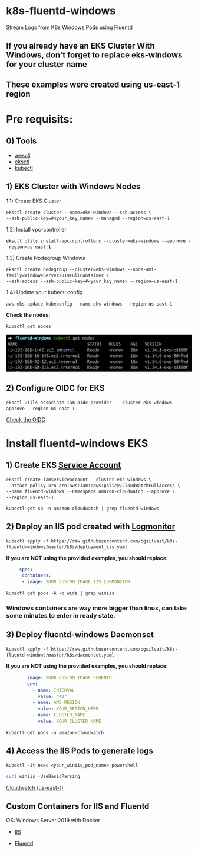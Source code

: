 # k8s-fluentd-windows
Stream Logs from K8s Windows Pods using Fluentd

## **If you already have an EKS Cluster With Windows, don't forget to replace eks-windows for your cluster name**

## **These examples were created using us-east-1 region**

# Pre requisits:

## 0) Tools
* [awscli](https://docs.aws.amazon.com/cli/latest/userguide/cli-chap-install.html)
* [eksctl](https://docs.aws.amazon.com/eks/latest/userguide/getting-started-eksctl.html)
* [kubectl](https://docs.aws.amazon.com/eks/latest/userguide/install-kubectl.html)

## 1) EKS Cluster with Windows Nodes

1.1) Create EKS Cluster
```console
eksctl create cluster --name=eks-windows --ssh-access \
--ssh-public-key=#<your_key_name> --managed --region=us-east-1
```
1.2) Install vpc-controller
```console
eksctl utils install-vpc-controllers --cluster=eks-windows --approve --region=us-east-1
```
1.3) Create Nodegroup Windows
```console
eksctl create nodegroup --cluster=eks-windows --node-ami-family=WindowsServer2019FullContainer \
--ssh-access --ssh-public-key=#<your_key_name> --region=us-east-1
```
1.4) Update your kubectl config
```console
aws eks update-kubeconfig --name eks-windows --region us-east-1
```
**Check the nodes:**
```console
kubectl get nodes
```
![nodes](./docs/nodes.png)

## 2) Configure OIDC for EKS

```console
eksctl utils associate-iam-oidc-provider  --cluster eks-windows --approve --region us-east-1
```
[Check the OIDC](https://console.aws.amazon.com/iam/home#/providers)



# Install fluentd-windows EKS

## 1) Create EKS [Service Account](https://docs.aws.amazon.com/eks/latest/userguide/iam-roles-for-service-accounts.html)

```console
eksctl create iamserviceaccount --cluster eks-windows \
--attach-policy-arn arn:aws:iam::aws:policy/CloudWatchFullAccess \
--name fluentd-windows --namespace amazon-cloudwatch --approve \
--region us-east-1
```

```console
kubectl get sa -n amazon-cloudwatch | grep fluentd-windows
```

## 2) Deploy an IIS pod created with [Logmonitor](https://github.com/microsoft/windows-container-tools/tree/master/LogMonitor)


```console
kubectl apply -f https://raw.githubusercontent.com/bgsilvait/k8s-fluentd-windows/master/k8s/deployment_iis.yaml
```

**If you are NOT using the provided examples, you should replace:**
```yaml
     spec:
      containers:
      - image: YOUR_CUSTOM_IMAGE_IIS_LOGMONITOR
```

```console
kubectl get pods -A -o wide | grep winiis
```
### **Windows containers are way more bigger than linux, can take some minutes to enter in ready state.**

## 3) Deploy fluentd-windows Daemonset

```console
kubectl apply -f https://raw.githubusercontent.com/bgsilvait/k8s-fluentd-windows/master/k8s/daemonset.yaml
```
**If you are NOT using the provided examples, you should replace:**
```yaml
        image: YOUR_CUSTOM_IMAGE_FLUENTD
        env:
          - name: INTERVAL
            value: "40"
          - name: AWS_REGION
            value: YOUR_REGION_HERE
          - name: CLUSTER_NAME
            value: YOUR_CLUSTER_NAME
```
```console
kubectl get pods -n amazon-cloudwatch
```

## 4) Access the IIS Pods to generate logs

```console
kubectl -it exec <your_winiis_pod_name> powershell
```

```powershell
curl winiis -UseBasicParsing
```


[Cloudwatch (us-east-1)](https://console.aws.amazon.com/cloudwatch/home?region=us-east-1#logStream:group=/EKS/eks-windows/Windows;streamFilter=typeLogStreamPrefix
)


## Custom Containers for IIS and Fluentd

OS: Windows Server 2019 with Docker

* [IIS](https://github.com/bgsilvait/k8s-fluentd-windows/tree/master/iis)

* [Fluentd](https://github.com/bgsilvait/k8s-fluentd-windows/tree/master/fluentd)

